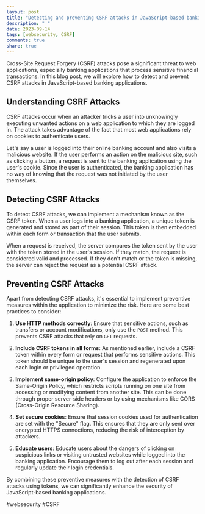 ```yaml
---
layout: post
title: "Detecting and preventing CSRF attacks in JavaScript-based banking applications"
description: " "
date: 2023-09-14
tags: [websecurity, CSRF]
comments: true
share: true
---
```


Cross-Site Request Forgery (CSRF) attacks pose a significant threat to web applications, especially banking applications that process sensitive financial transactions. In this blog post, we will explore how to detect and prevent CSRF attacks in JavaScript-based banking applications.

## Understanding CSRF Attacks

CSRF attacks occur when an attacker tricks a user into unknowingly executing unwanted actions on a web application to which they are logged in. The attack takes advantage of the fact that most web applications rely on cookies to authenticate users.

Let's say a user is logged into their online banking account and also visits a malicious website. If the user performs an action on the malicious site, such as clicking a button, a request is sent to the banking application using the user's cookie. Since the user is authenticated, the banking application has no way of knowing that the request was not initiated by the user themselves.

## Detecting CSRF Attacks

To detect CSRF attacks, we can implement a mechanism known as the CSRF token. When a user logs into a banking application, a unique token is generated and stored as part of their session. This token is then embedded within each form or transaction that the user submits.

When a request is received, the server compares the token sent by the user with the token stored in the user's session. If they match, the request is considered valid and processed. If they don't match or the token is missing, the server can reject the request as a potential CSRF attack.

## Preventing CSRF Attacks

Apart from detecting CSRF attacks, it's essential to implement preventive measures within the application to minimize the risk. Here are some best practices to consider:

1. **Use HTTP methods correctly**: Ensure that sensitive actions, such as transfers or account modifications, only use the `POST` method. This prevents CSRF attacks that rely on `GET` requests.

2. **Include CSRF tokens in all forms**: As mentioned earlier, include a CSRF token within every form or request that performs sensitive actions. This token should be unique to the user's session and regenerated upon each login or privileged operation.

3. **Implement same-origin policy**: Configure the application to enforce the Same-Origin Policy, which restricts scripts running on one site from accessing or modifying content from another site. This can be done through proper server-side headers or by using mechanisms like CORS (Cross-Origin Resource Sharing).

4. **Set secure cookies**: Ensure that session cookies used for authentication are set with the "Secure" flag. This ensures that they are only sent over encrypted HTTPS connections, reducing the risk of interception by attackers.

5. **Educate users**: Educate users about the dangers of clicking on suspicious links or visiting untrusted websites while logged into the banking application. Encourage them to log out after each session and regularly update their login credentials.

By combining these preventive measures with the detection of CSRF attacks using tokens, we can significantly enhance the security of JavaScript-based banking applications.

#websecurity #CSRF